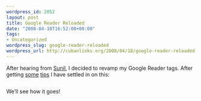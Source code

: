 ```yaml
--- 
wordpress_id: 2052
layout: post
title: Google Reader Reloaded
date: "2008-04-18T16:52:00+00:00"
tags: 
- Uncategorized
wordpress_slug: google-reader-reloaded
wordpress_url: http://cubanlinks.org/2008/04/18/google-reader-reloaded
---
```

<p>After hearing from <a href="http://widepipe.org">Sunil</a>, I decided to revamp my Google Reader tags.  After getting <a href="http://www.43folders.com/2007/11/27/sink-or-swim-managing-rss-feeds-better-groups">some</a> <a href="http://www.kottke.org/07/12/feed-reading">tips</a> I have settled in on this:</p>


<p><img src="http://cubanlinks.org/assets/2008/4/18/greader_tags.jpg" alt="" /></p>


<p>We&#8217;ll see how it goes!</p>
